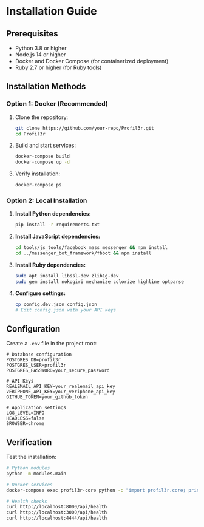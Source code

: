 # Installation Guide

## Prerequisites

- Python 3.8 or higher
- Node.js 14 or higher
- Docker and Docker Compose (for containerized deployment)
- Ruby 2.7 or higher (for Ruby tools)

## Installation Methods

### Option 1: Docker (Recommended)

1. Clone the repository:
   ```bash
   git clone https://github.com/your-repo/Profil3r.git
   cd Profil3r
   ```

2. Build and start services:
   ```bash
   docker-compose build
   docker-compose up -d
   ```

3. Verify installation:
   ```bash
   docker-compose ps
   ```

### Option 2: Local Installation

1. **Install Python dependencies:**
   ```bash
   pip install -r requirements.txt
   ```

2. **Install JavaScript dependencies:**
   ```bash
   cd tools/js_tools/facebook_mass_messenger && npm install
   cd ../messenger_bot_framework/fbbot && npm install
   ```

3. **Install Ruby dependencies:**
   ```bash
   sudo apt install libssl-dev zlib1g-dev
   sudo gem install nokogiri mechanize colorize highline optparse
   ```

4. **Configure settings:**
   ```bash
   cp config.dev.json config.json
   # Edit config.json with your API keys
   ```

## Configuration

Create a `.env` file in the project root:

```env
# Database configuration
POSTGRES_DB=profil3r
POSTGRES_USER=profil3r
POSTGRES_PASSWORD=your_secure_password

# API Keys
REALEMAIL_API_KEY=your_realemail_api_key
VERIPHONE_API_KEY=your_veriphone_api_key
GITHUB_TOKEN=your_github_token

# Application settings
LOG_LEVEL=INFO
HEADLESS=false
BROWSER=chrome
```

## Verification

Test the installation:

```bash
# Python modules
python -m modules.main

# Docker services
docker-compose exec profil3r-core python -c "import profil3r.core; print('OK')"

# Health checks
curl http://localhost:8000/api/health
curl http://localhost:3000/api/health
curl http://localhost:4444/api/health
```
